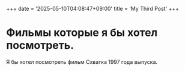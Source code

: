 +++
date = '2025-05-10T04:08:47+09:00'
title = 'My Third Post'
+++

# Фильмы которые я бы хотел посмотреть.

Я бы хотел посмотреть фильм Схватка 1997 года выпуска.
